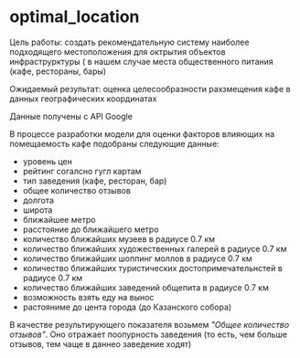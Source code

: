 # optimal_location

Цель работы:
создать рекомендательную систему наиболее подходящего местоположения для октрытия объектов инфраструрктуры ( в нашем случае места общественного питания (кафе, рестораны, бары)

Ожидаемый результат:
оценка целесообразности рахзмещения кафе в данных географических координатах

Данные получены с API Google

В процессе разработки модели для оценки факторов влияющих на помещаемость кафе подобраны следующие данные:
- уровень цен
- рейтинг согалсно гугл картам
- тип заведения (кафе, ресторан, бар)
- общее количество отзывов
- долгота
- широта
- ближайшее метро
- расстояние до ближайшего метро
- количество ближайших музеев в радиусе 0.7 км
- количество ближайших художественных галерей в радиусе 0.7 км
- количество ближайших шоппинг моллов в радиусе 0.7 км
- количество ближайших туристических достопримечательнстей в радиусе 0.7 км
- количество ближайших заведений общепита в радиусе 0.7 км
- возможность взять еду на вынос
- растояниме до цента города (до Казанского собора)


В качестве результирующего показателя возьмем *"Общее количество отзывов"*. Оно отражает поопурность заведения (то есть, чем больше отзывов, тем чаще в даннео заведение ходят)

